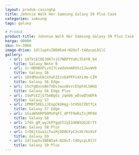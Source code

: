 ```yaml
---
layout: produk-casinghp
title: Johnnie Walk Her Samsung Galaxy S9 Plus Case
categories: samsung
tags: galaxy

# Produk
product-title: Johnnie Walk Her Samsung Galaxy S9 Plus Case
harga: 90000
sku: hn-3066
image-drive: 1dl1upXvIBEW5a4-N2OuT-tA0ycpL81lC
gallery:
  - url: 107ktECOEJ0K7xjG7NDPYYuKc3lAYB_64
    title: Galaxy Note 8
  - url: 1c-HDHBdFLvXI7LvwdokmARX5z1JwsWV6
    title: Galaxy S6
  - url: 1DVdMavUkCeXwh3IzsQ4PFPs4Xidm-CIM
    title: Galaxy S6 Edge
  - url: 1hcFgBxxoBe7VDvJauxBvvcEXph4LSWGQ
    title: Galaxy S6 Edge Plus
  - url: 1SwPiEZjG7SmBgGi_zqmb6_wDswQtmDFA
    title: Galaxy S7
  - url: 1PM8T5RELzJEopCkUHqg-StH5b7ZKtfLk
    title: Galaxy S7 Edge
  - url: 1SsaWS6RPb8MxPqFI_dPfF9eRzIsjMFB4
    title: Galaxy S8
  - url: 174h_gM_wyJkPYgqVIIqI1UKW1UG2ErTt
    title: Galaxy S8 Plus
  - url: 1rQ6jtGua1cTwiMjDD0GYyC3vXk7hx9iF
    title: Galaxy S9
  - url: 1dl1upXvIBEW5a4-N2OuT-tA0ycpL81lC
    title: Galaxy S9 Plus
---
```

